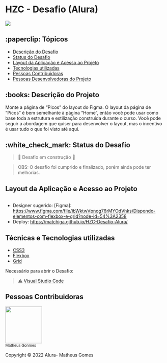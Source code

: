 <h1> HZC - Desafio (Alura) </h1> 

<img src="https://camo.githubusercontent.com/459f141bd5e24c179a0e2dd49691e290ed5c5d4b4cb97767daee7cfaf6e31121/687474703a2f2f696d672e736869656c64732e696f2f7374617469632f76313f6c6162656c3d535441545553266d6573736167653d434f4e434c5549444f26636f6c6f723d475245454e267374796c653d666f722d7468652d6261646765"> 

<h2> :paperclip: Tópicos </h2>

* [Descrição do Desafio](#descrição-do-desafio)
* [Status do Desafio](#status-do-Desafio)
* [Layout da Aplicação e Acesso ao Projeto](#Layout-da-aplicação)
* [Tecnologias utilizadas](#tecnologias-utilizadas)
* [Pessoas Contribuidoras](#pessoas-contribuidoras)
* [Pessoas Desenvolvedoras do Projeto](#pessoas-desenvolvedoras)


<h2><a src="(#descrição-do-projeto)"> :books: Descrição do Projeto </a></h2>

<p>Monte a página de “Picos” do layout do Figma. O layout da página de “Picos” é bem semelhante à página “Home”, então você pode usar como base toda a estrutura e estilização construída durante o curso. Você pode seguir a abordagem que quiser para desenvolver o layout, mas o incentivo é usar tudo o que foi visto até aqui.</p>

<h2><a src="#status-do-Desafio"> :white_check_mark: Status do Desafio </a></h2>

> :construction: Desafio em construção :construction:

>OBS: O desafio foi cumprido e finalizado, porém ainda pode ter melhorias.

<h2><a src="#Layout-da-aplicação"> Layout da Aplicação e Acesso ao Projeto </a></h2>

<img scr="" alt="">

- Designer sugerido: [Figma]: https://www.figma.com/file/ibWktwVpnog76rMYOdVhks/Dispondo-elementos-com-flexbox-e-grid?node-id=54%3A2358
- Deploy: https://matchiga.github.io/HZC-Desafio-Alura/

<h2><a src="#tecnologias-utilizadas"> Técnicas e Tecnologias utilizadas </a></h2>

* [CSS3](https://developer.mozilla.org/pt-BR/docs/Web/CSS)
* [Flexbox](https://developer.mozilla.org/pt-BR/docs/Web/CSS/CSS_Flexible_Box_Layout/Basic_Concepts_of_Flexbox)
* [Grid](https://developer.mozilla.org/pt-BR/docs/Web/CSS/grid)

Necessário para abrir o Desafio:
 > ⚠️ [Visual Studio Code](https://code.visualstudio.com/download)
 
 <h2><a src="#pessoas-contribuidoras">Pessoas Contribuidoras</a></h2>

[<img src="https://avatars.githubusercontent.com/u/69000335?s=400&u=82b736f752c03d8dfa4facd6e5888fc2a6dedb94&v=4" width=115><br> <sub>Matheus Gonmes</sub>](https://github.com/Matchiga)

Copyright ©️ 2022 Alura- Matheus Gomes
